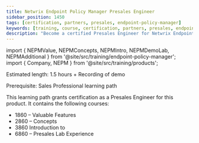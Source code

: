 ```yaml
---
title: Netwrix Endpoint Policy Manager Presales Engineer
sidebar_position: 1450
tags: [certification, partners, presales, endpoint-policy-manager]
keywords: [training, course, certification, partners, presales, endpoint policy manager]
description: "Become a certified Presales Engineer for Netwrix Endpoint Policy Manager"
---
```


import { NEPMValue, NEPMConcepts, NEPMIntro, NEPMDemoLab, NEPMAdditional } from '@site/src/training/endpoint-policy-manager';
import { Company, NEPM } from '@site/src/training/products';


Estimated length: 1.5 hours + Recording of demo

Prerequisite: <NEPM /> Sales Professional learning path

This learning path grants <Company /> certification as a Presales Engineer for this product. It contains the following courses:

* 1860 <NEPM /> – Valuable Features
* 2860 <NEPM /> – Concepts
* 3860 Introduction to <NEPM />
* 6860 <NEPM /> – Presales Lab Experience

<NEPMValue />

<NEPMConcepts />

<NEPMIntro />

<NEPMDemoLab />

<NEPMAdditional />
